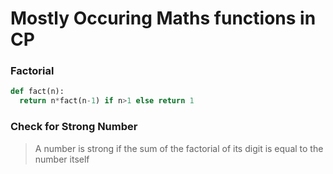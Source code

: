 # Mostly Occuring Maths functions in CP


### Factorial
```python
def fact(n):
  return n*fact(n-1) if n>1 else return 1
```

### Check for Strong Number
>A number is strong if the sum of the factorial of its digit is equal to the number itself
```python

```
